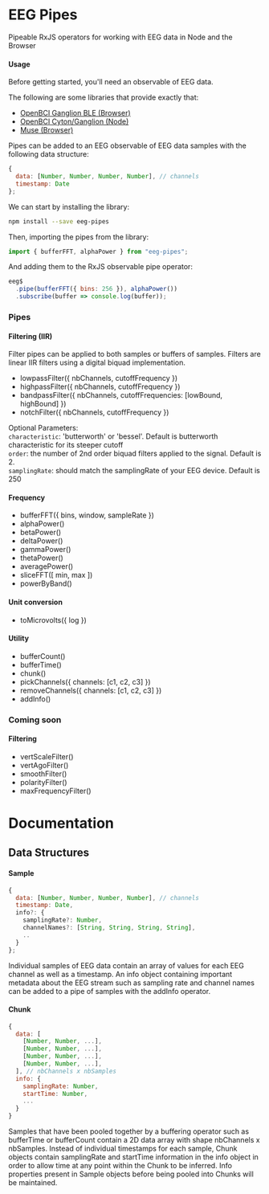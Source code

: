 # EEG Pipes

Pipeable RxJS operators for working with EEG data in Node and the Browser

#### Usage

Before getting started, you'll need an observable of EEG data.

The following are some libraries that provide exactly that:

* [OpenBCI Ganglion BLE (Browser)](https://github.com/alexcastillo/ganglion-ble)
* [OpenBCI Cyton/Ganglion (Node)](https://github.com/alexcastillo/openbci-rx)
* [Muse (Browser)](https://github.com/urish/muse-js)

Pipes can be added to an EEG observable of EEG data samples with the
following data structure:

```js
{
  data: [Number, Number, Number, Number], // channels
  timestamp: Date
};
```

We can start by installing the library:

```bash
npm install --save eeg-pipes
```

Then, importing the pipes from the library:

```js
import { bufferFFT, alphaPower } from "eeg-pipes";
```

And adding them to the RxJS observable pipe operator:

```js
eeg$
  .pipe(bufferFFT({ bins: 256 }), alphaPower())
  .subscribe(buffer => console.log(buffer));
```

### Pipes

#### Filtering (IIR)

Filter pipes can be applied to both samples or buffers of samples. Filters are linear IIR filters using a digital biquad implementation.

* lowpassFilter({ nbChannels, cutoffFrequency })
* highpassFilter({ nbChannels, cutoffFrequency })
* bandpassFilter({ nbChannels, cutoffFrequencies: [lowBound, highBound] })
* notchFilter({ nbChannels, cutoffFrequency })

Optional Parameters:  
`characteristic`: 'butterworth' or 'bessel'. Default is butterworth characteristic for its steeper cutoff  
`order`: the number of 2nd order biquad filters applied to the signal. Default is 2.  
`samplingRate`: should match the samplingRate of your EEG device. Default is 250

#### Frequency

* bufferFFT({ bins, window, sampleRate })
* alphaPower()
* betaPower()
* deltaPower()
* gammaPower()
* thetaPower()
* averagePower()
* sliceFFT([ min, max ])
* powerByBand()

#### Unit conversion

* toMicrovolts({ log })

#### Utility

* bufferCount()
* bufferTime()
* chunk()
* pickChannels({ channels: [c1, c2, c3] })
* removeChannels({ channels: [c1, c2, c3] })
* addInfo()

### Coming soon

#### Filtering

* vertScaleFilter()
* vertAgoFilter()
* smoothFilter()
* polarityFilter()
* maxFrequencyFilter()

# Documentation

## Data Structures

#### Sample

```js
{
  data: [Number, Number, Number, Number], // channels
  timestamp: Date,
  info?: {
  	samplingRate?: Number,
  	channelNames?: [String, String, String, String],
  	..
  }
};
```

Individual samples of EEG data contain an array of values for each EEG channel as well as a timestamp. An info object containing important metadata about the EEG stream such as sampling rate and channel names can be added to a pipe of samples with the addInfo operator.

#### Chunk

```js
{
  data: [
    [Number, Number, ...],
    [Number, Number, ...],
    [Number, Number, ...],
    [Number, Number, ...],
  ], // nbChannels x nbSamples 
  info: {
    samplingRate: Number,
    startTime: Number,
    ...
  }
}
```

Samples that have been pooled together by a buffering operator such as bufferTime or bufferCount contain a 2D data array with shape nbChannels x nbSamples. Instead of individual timestamps for each sample, Chunk objects contain samplingRate and startTime information in the info object in order to allow time at any point within the Chunk to be inferred. Info properties present in Sample objects before being pooled into Chunks will be maintained.
